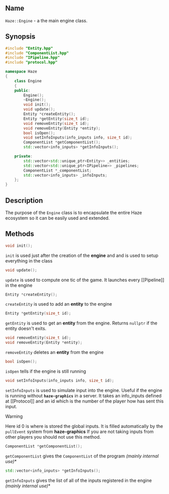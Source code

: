 ## Name
`Haze::Engine` - a the main engine class.

## Synopsis
```cpp
#include "Entity.hpp"
#include "ComponentList.hpp"
#include "IPipeline.hpp"
#include "protocol.hpp"

namespace Haze
{
	class Engine
	{
	public:
		Engine();
		~Engine();
		void init();
		void update();
		Entity *createEntity();
		Entity *getEntity(size_t id);
		void removeEntity(size_t id);
		void removeEntity(Entity *entity);
		bool isOpen();
		void setInfoInputs(info_inputs info, size_t id);
		ComponentList *getComponentList();
		std::vector<info_inputs> *getInfoInputs();

	private:
		std::vector<std::unique_ptr<Entity>> _entities;
		std::vector<std::unique_ptr<IPipeline>> _pipelines;
		ComponentList *_componentList;
		std::vector<info_inputs> _infoInputs;
	};
}
```

## Description
The purpose of the `Engine` class is to encapsulate the entire Haze ecosystem so it can be easily used and extended. 

## Methods
```cpp
void init();
```
`init` is used just after the creation of the **engine** and and is used to setup everything in the class

```cpp
void update();
```
`update` is used to compute one tic of the game. It launches every [[Pipeline]] in the engine

```cpp
Entity *createEntity();
```
`createEntity` is used to add an **entity** to the engine

```cpp
Entity *getEntity(size_t id);
```
`getEntity` is used to get an **entity** from the engine. Returns `nullptr` if the entity doesn't exits.

```cpp
void removeEntity(size_t id);
void removeEntity(Entity *entity);
```
`removeEntity` deletes an **entity** from the engine

```cpp
bool isOpen();
```
`isOpen` tells if the engine is still running

```cpp
void setInfoInputs(info_inputs info, size_t id);
```
`setInfoInputs` is used to simulate input into the engine. Useful if the engine is running without **`haze-graphics`** in a server. It takes an info_inputs defined at [[Protocol]] and an id which is the number of the player how has sent this input.

>[!warning]
> Here id 0 is where is stored the global inputs.
> It is filled automatically by the `pullEvent` system from **haze-graphics**
> If you are not taking inputs from other players you should not use this method.

```cpp
ComponentList *getComponentList();
```
`getComponentList` gives the `ComponentList` of the program *(mainly internal use)**

```cpp
std::vector<info_inputs> *getInfoInputs();
```
`getInfoInputs` gives the list of all of the inputs registered in the engine  *(mainly internal use)**